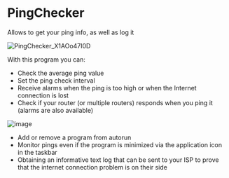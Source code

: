 # PingChecker
Allows to get your ping info, as well as log it

![PingChecker_X1AOo47I0D](https://github.com/user-attachments/assets/c6ff348c-b9bd-4688-9f21-a48b6e30c2cb)

With this program you can:
- Check the average ping value
- Set the ping check interval
- Receive alarms when the ping is too high or when the Internet connection is lost
- Check if your router (or multiple routers) responds when you ping it (alarms are also available)
  
 ![image](https://github.com/user-attachments/assets/748fa0b4-ea38-45cb-b891-d7c3102201d4)
 
- Add or remove a program from autorun
- Monitor pings even if the program is minimized via the application icon in the taskbar
- Obtaining an informative text log that can be sent to your ISP to prove that the internet connection problem is on their side

